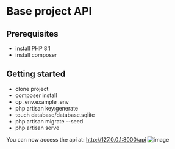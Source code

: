 # Base project API
## Prerequisites
- install PHP 8.1
- install composer

## Getting started
- clone project
- composer install
- cp .env.example .env
- php artisan key:generate
- touch database/database.sqlite
- php artisan migrate --seed
- php artisan serve

You can now access the api at:
http://127.0.0.1:8000/api
![image](https://user-images.githubusercontent.com/43569205/218990112-c978eba4-b8d2-4d0a-b855-ea0dad25032f.png)
